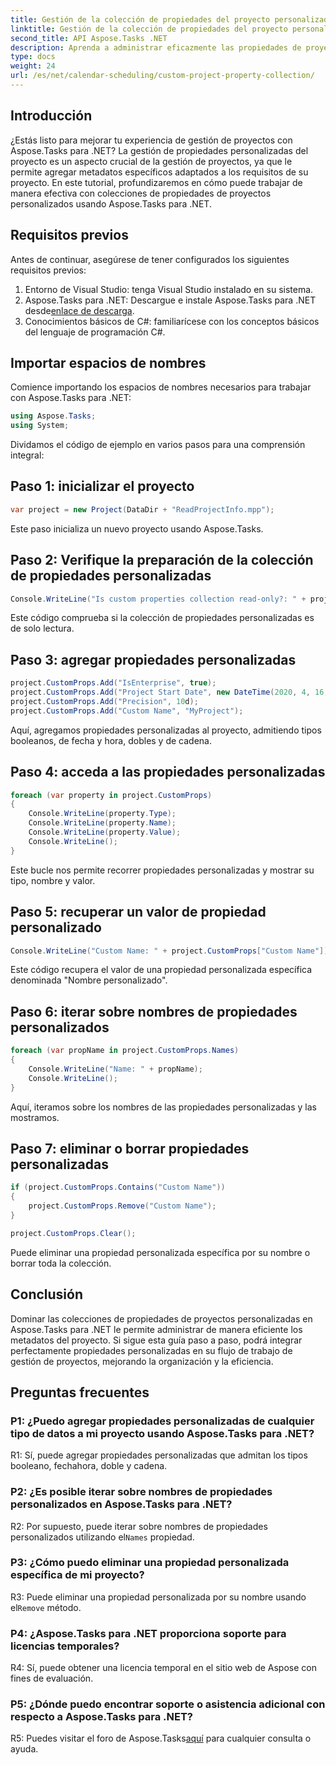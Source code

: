 ```yaml
---
title: Gestión de la colección de propiedades del proyecto personalizado en Aspose.Tasks
linktitle: Gestión de la colección de propiedades del proyecto personalizado en Aspose.Tasks
second_title: API Aspose.Tasks .NET
description: Aprenda a administrar eficazmente las propiedades de proyectos personalizados en Aspose.Tasks para .NET, mejorando su experiencia de gestión de proyectos.
type: docs
weight: 24
url: /es/net/calendar-scheduling/custom-project-property-collection/
---
```

## Introducción

¿Estás listo para mejorar tu experiencia de gestión de proyectos con Aspose.Tasks para .NET? La gestión de propiedades personalizadas del proyecto es un aspecto crucial de la gestión de proyectos, ya que le permite agregar metadatos específicos adaptados a los requisitos de su proyecto. En este tutorial, profundizaremos en cómo puede trabajar de manera efectiva con colecciones de propiedades de proyectos personalizados usando Aspose.Tasks para .NET.

## Requisitos previos

Antes de continuar, asegúrese de tener configurados los siguientes requisitos previos:

1. Entorno de Visual Studio: tenga Visual Studio instalado en su sistema.
2.  Aspose.Tasks para .NET: Descargue e instale Aspose.Tasks para .NET desde[enlace de descarga](https://releases.aspose.com/tasks/net/).
3. Conocimientos básicos de C#: familiarícese con los conceptos básicos del lenguaje de programación C#.

## Importar espacios de nombres

Comience importando los espacios de nombres necesarios para trabajar con Aspose.Tasks para .NET:

```csharp
using Aspose.Tasks;
using System;


```

Dividamos el código de ejemplo en varios pasos para una comprensión integral:

## Paso 1: inicializar el proyecto

```csharp
var project = new Project(DataDir + "ReadProjectInfo.mpp");
```

Este paso inicializa un nuevo proyecto usando Aspose.Tasks.

## Paso 2: Verifique la preparación de la colección de propiedades personalizadas

```csharp
Console.WriteLine("Is custom properties collection read-only?: " + project.CustomProps.IsReadOnly);
```

Este código comprueba si la colección de propiedades personalizadas es de solo lectura.

## Paso 3: agregar propiedades personalizadas

```csharp
project.CustomProps.Add("IsEnterprise", true);
project.CustomProps.Add("Project Start Date", new DateTime(2020, 4, 16, 8, 0, 0));
project.CustomProps.Add("Precision", 10d);
project.CustomProps.Add("Custom Name", "MyProject");
```

Aquí, agregamos propiedades personalizadas al proyecto, admitiendo tipos booleanos, de fecha y hora, dobles y de cadena.

## Paso 4: acceda a las propiedades personalizadas

```csharp
foreach (var property in project.CustomProps)
{
    Console.WriteLine(property.Type);
    Console.WriteLine(property.Name);
    Console.WriteLine(property.Value);
    Console.WriteLine();
}
```

Este bucle nos permite recorrer propiedades personalizadas y mostrar su tipo, nombre y valor.

## Paso 5: recuperar un valor de propiedad personalizado

```csharp
Console.WriteLine("Custom Name: " + project.CustomProps["Custom Name"]);
```

Este código recupera el valor de una propiedad personalizada específica denominada "Nombre personalizado".

## Paso 6: iterar sobre nombres de propiedades personalizados

```csharp
foreach (var propName in project.CustomProps.Names)
{
    Console.WriteLine("Name: " + propName);
    Console.WriteLine();
}
```

Aquí, iteramos sobre los nombres de las propiedades personalizadas y las mostramos.

## Paso 7: eliminar o borrar propiedades personalizadas

```csharp
if (project.CustomProps.Contains("Custom Name"))
{
    project.CustomProps.Remove("Custom Name");
}

project.CustomProps.Clear();
```

Puede eliminar una propiedad personalizada específica por su nombre o borrar toda la colección.

## Conclusión

Dominar las colecciones de propiedades de proyectos personalizadas en Aspose.Tasks para .NET le permite administrar de manera eficiente los metadatos del proyecto. Si sigue esta guía paso a paso, podrá integrar perfectamente propiedades personalizadas en su flujo de trabajo de gestión de proyectos, mejorando la organización y la eficiencia.

## Preguntas frecuentes

### P1: ¿Puedo agregar propiedades personalizadas de cualquier tipo de datos a mi proyecto usando Aspose.Tasks para .NET?

R1: Sí, puede agregar propiedades personalizadas que admitan los tipos booleano, fechahora, doble y cadena.

### P2: ¿Es posible iterar sobre nombres de propiedades personalizados en Aspose.Tasks para .NET?

 R2: Por supuesto, puede iterar sobre nombres de propiedades personalizados utilizando el`Names` propiedad.

### P3: ¿Cómo puedo eliminar una propiedad personalizada específica de mi proyecto?

 R3: Puede eliminar una propiedad personalizada por su nombre usando el`Remove` método.

### P4: ¿Aspose.Tasks para .NET proporciona soporte para licencias temporales?

R4: Sí, puede obtener una licencia temporal en el sitio web de Aspose con fines de evaluación.

### P5: ¿Dónde puedo encontrar soporte o asistencia adicional con respecto a Aspose.Tasks para .NET?

 R5: Puedes visitar el foro de Aspose.Tasks[aquí](https://forum.aspose.com/c/tasks/15) para cualquier consulta o ayuda.